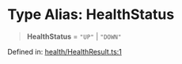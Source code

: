 # Type Alias: HealthStatus

> **HealthStatus** = `"UP"` \| `"DOWN"`

Defined in: [health/HealthResult.ts:1](https://github.com/actuatorjs/actuatorjs/blob/811cc816821da2ac29627c8cd714b1bee6f2409b/src/health/HealthResult.ts#L1)

